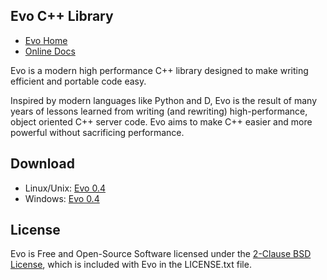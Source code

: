 Evo C++ Library
---------------

* [Evo Home](https://github.com/jlctools/evo)
* [Online Docs](http://jlctools.github.io/evo/evo-0.4/html/index.html)

Evo is a modern high performance C++ library designed to make writing efficient and portable code easy.

Inspired by modern languages like Python and D, Evo is the result of many years of lessons learned from writing (and rewriting) high-performance, object oriented C++ server code. Evo aims to make C++ easier and more powerful without sacrificing performance.

Download
--------

* Linux/Unix: [Evo 0.4](https://github.com/jlctools/evo/blob/master/download/evo-0.4.tar.gz)
* Windows: [Evo 0.4](https://github.com/jlctools/evo/blob/master/download/evo-0.4.zip)

License
-------

Evo is Free and Open-Source Software licensed under the [2-Clause BSD License](https://opensource.org/licenses/BSD-2-Clause), which is included with Evo in the LICENSE.txt file.
